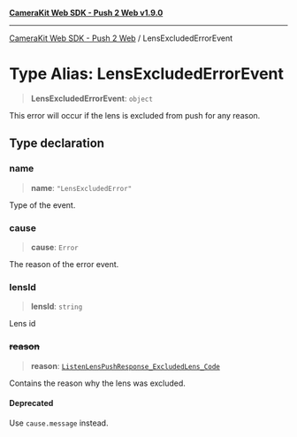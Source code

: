 [**CameraKit Web SDK - Push 2 Web v1.9.0**](../README.md)

***

[CameraKit Web SDK - Push 2 Web](../globals.md) / LensExcludedErrorEvent

# Type Alias: LensExcludedErrorEvent

> **LensExcludedErrorEvent**: `object`

This error will occur if the lens is excluded from push for any reason.

## Type declaration

### name

> **name**: `"LensExcludedError"`

Type of the event.

### cause

> **cause**: `Error`

The reason of the error event.

### lensId

> **lensId**: `string`

Lens id

### ~~reason~~

> **reason**: [`ListenLensPushResponse_ExcludedLens_Code`](../enumerations/ListenLensPushResponse_ExcludedLens_Code.md)

Contains the reason why the lens was excluded.

#### Deprecated

Use `cause.message` instead.

